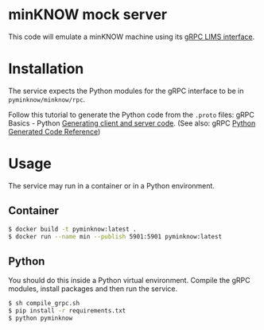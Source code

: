 # minKNOW mock server

This code will emulate a minKNOW machine using its
[gRPC LIMS interface](https://github.com/nanoporetech/minknow_lims_interface).

# Installation

The service expects the Python modules for the gRPC interface to be in `pyminknow/minknow/rpc`.

Follow this tutorial to generate the Python code from the `.proto` files: gRPC Basics - 
Python [Generating client and server code](https://grpc.io/docs/tutorials/basic/python/#generating-client-and-server-code).
(See also: gRPC [Python Generated Code Reference](https://grpc.io/docs/reference/python/generated-code/))

# Usage

The service may run in a container or in a Python environment.

## Container

```bash
$ docker build -t pyminknow:latest .
$ docker run --name min --publish 5901:5901 pyminknow:latest
```

## Python

You should do this inside a Python virtual environment.
Compile the gRPC modules, install packages and then run the service.

```bash
$ sh compile_grpc.sh
$ pip install -r requirements.txt
$ python pyminknow
```


